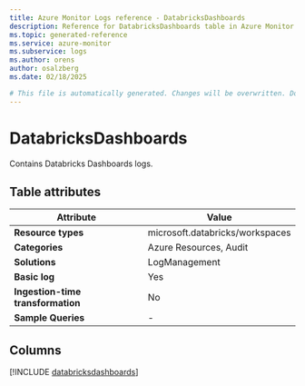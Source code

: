 ```yaml
---
title: Azure Monitor Logs reference - DatabricksDashboards
description: Reference for DatabricksDashboards table in Azure Monitor Logs.
ms.topic: generated-reference
ms.service: azure-monitor
ms.subservice: logs
ms.author: orens
author: osalzberg
ms.date: 02/18/2025

# This file is automatically generated. Changes will be overwritten. Do not change this file directly.
---
```


# DatabricksDashboards

Contains Databricks Dashboards logs.


## Table attributes

|Attribute|Value|
|---|---|
|**Resource types**|microsoft.databricks/workspaces|
|**Categories**|Azure Resources, Audit|
|**Solutions**| LogManagement|
|**Basic log**|Yes|
|**Ingestion-time transformation**|No|
|**Sample Queries**|-|



## Columns
  
[!INCLUDE [databricksdashboards](~/reusable-content/ce-skilling/azure/includes/azure-monitor/reference/tables/databricksdashboards-include.md)]
